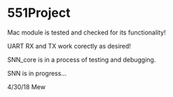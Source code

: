 # 551Project

Mac module is tested and checked for its functionality!

UART RX and TX work corectly as desired!

SNN_core is in a process of testing and debugging.

SNN is in progress...

4/30/18 Mew
